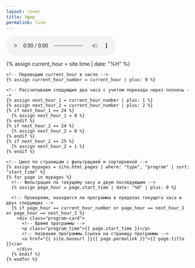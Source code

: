 ```yaml
---
layout: cover
title: Эфир
permalink: live
---
```


  <!-- Основной градиентный фон -->
  <div class="gradient"></div>

  <!-- Аудиоплеер, скрытый по умолчанию -->
  <audio id="audioPlayer" controls></audio>

  <!-- Секция для отображения карточек программ -->
  <div id="programsContainer" class="programs-grid">
    <!-- Получаем текущий час -->
    {% assign current_hour = site.time | date: "%H" %}

    <!-- Переводим current_hour в число -->
    {% assign current_hour_number = current_hour | plus: 0 %}

    <!-- Рассчитываем следующие два часа с учетом перехода через полночь -->
    {% assign next_hour_1 = current_hour_number | plus: 1 %}
    {% assign next_hour_2 = current_hour_number | plus: 2 %}
    {% if next_hour_1 == 24 %}
      {% assign next_hour_1 = 0 %}
    {% endif %}
    {% if next_hour_2 == 24 %}
      {% assign next_hour_2 = 0 %}
    {% endif %}
    {% if next_hour_2 == 25 %}
      {% assign next_hour_2 = 1 %}
    {% endif %}

    <!-- Цикл по страницам с фильтрацией и сортировкой -->
    {% assign mypages = site.html_pages | where: "type", "program" | sort: "start_time" %}
    {% for page in mypages %}
      <!-- Фильтрация по текущему часу и двум последующим -->
      {% assign page_hour = page.start_time | date: "%H" | plus: 0 %}

      <!-- Проверяем, находится ли программа в пределах текущего часа и двух следующих -->
      {% if page_hour == current_hour_number or page_hour == next_hour_1 or page_hour == next_hour_2 %}
        <div class="program-card">
          <!-- Время программы -->
          <p class="program_time">{{ page.start_time }}</p>
          <!-- Название программы Ссылка на страницу программы -->
          <a href="{{ site.baseurl }}{{ page.permalink }}">{{ page.title }}</a>
        </div>
      {% endif %}
    {% endfor %}
  </div>
